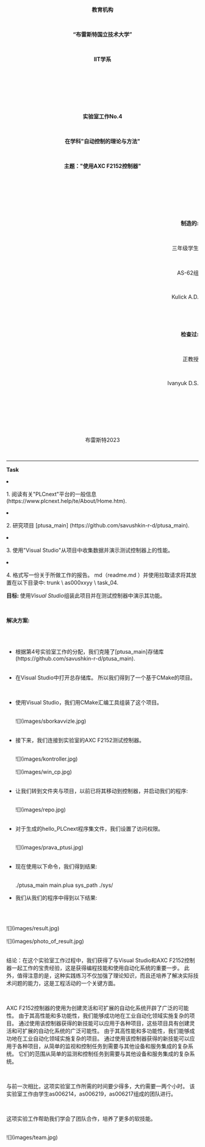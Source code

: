 <p align="center"><strong>教育机构</strong></p><br>
<p align="center"><strong>“布雷斯特国立技术大学”</strong></p><br>
<p align="center"><strong>IIT学系</strong></p><br>
<br><br><br><br><br>
<p align="center"><strong>实验室工作No.4</strong></p><br>
<p align="center"><strong>在学科"自动控制的理论与方法"</strong></p><br>
<p align="center"><strong>主题："使用AXC F2152控制器"</strong></p><br>
<br><br><br><br><br>
<p align="right"><strong>制造的:</strong></p><br>
<p align="right">三年级学生</p><br>
<p align="right">AS-62组</p><br>
<p align="right">Kulick A.D.</p>
<br><br><br>
<p align="right"><strong>检查过:</strong></p><br>
<p align="right">正教授</p><br>
<p align="right">Ivanyuk D.S.</p><br>
<br><br><br><br><br>
<p align="center">布雷斯特2023</p><br>

---
<p><strong>Task</strong><p>
<li><p>1. 阅读有关"PLCnext"平台的一般信息(https://www.plcnext.help/te/About/Home.htm).</li></p>

<li><p> 2. 研究项目 [ptusa_main] (https://github.com/savushkin-r-d/ptusa_main).</li></p> 
<li><p>3. 使用"Visual Studio"从项目中收集数据并演示测试控制器上的性能。</li></p> 
<li><p>4. 格式写一份关于所做工作的报告。 md（readme.md ）并使用拉取请求将其放置在以下目录中: trunk \ as000xxyy \ task_04.</li></p>
<p><strong>目标: </strong>使用<em>Visual Studio</em>组装此项目并在测试控制器中演示其功能。</p>
<br>
<p> <strong>解决方案:</strong> </p>
<br>
<ul>
<br>
<li>根据第4号实验室工作的分配，我们克隆了[ptusa_main]存储库(https://github.com/savushkin-r-d/ptusa_main).</li>
<br>
<li><p>在Visual Studio中打开总存储库。 所以我们得到了一个基于CMake的项目。</p></li>
<br>
<li><p>使用Visual Studio，我们用CMake汇编工具组装了这个项目。</p></li>
<br>
![](images/sborkavvizle.jpg)
<br><br>
<li><p>接下来，我们连接到实验室的AXC F2152测试控制器。</p></li>
<br>
![](images/kontroller.jpg)
<br><br>
![](images/win_cp.jpg)
<br><br>
<li><p>让我们转到文件夹与项目，以前已将其移动到控制器，并启动我们的程序:</p></li>
<br>
![](images/repo.jpg)
<br><br>
<li><p>对于生成的hello_PLCnext程序集文件，我们设置了访问权限。</p></li>
<br>
![](images/prava_ptusi.jpg)
<br><br>
<li><p>现在使用以下命令，我们得到结果:</p></li>
<br>
./ptusa_main  main.plua  sys_path  ./sys/
<br>
<li><p>我们从我们的程序中得到以下结果:</p></li>
<br>
</ul>
<br>
![](images/result.jpg)
<br><br>
![](images/photo_of_result.jpg)
<br><br>
<p>结论：在这个实验室工作过程中，我们获得了与Visual Studio和AXC F2152控制器一起工作的宝贵经验，这是获得编程技能和使用自动化系统的重要一步。 此外，值得注意的是，这种实践练习不仅加强了理论知识，而且还培养了解决实际技术问题的能力，这是工程活动的一个关键方面。</p>
<br>
<p>AXC F2152控制器的使用为创建灵活和可扩展的自动化系统开辟了广泛的可能性。 由于其高性能和多功能性，我们能够成功地在工业自动化领域实施复杂的项目。 通过使用该控制器获得的新技能可以应用于各种项目，这些项目具有创建灵活和可扩展的自动化系统的广泛可能性。 由于其高性能和多功能性，我们能够成功地在工业自动化领域实施复杂的项目。 通过使用该控制器获得的新技能可以应用于各种项目，从简单的监视和控制任务到需要与其他设备和服务集成的复杂系统。 它们的范围从简单的监测和控制任务到需要与其他设备和服务集成的复杂系统。</p>
<br>
<p>与前一次相比，这项实验室工作所需的时间要少得多，大约需要一两个小时。 该实验室工作由学生as006214，as006219，as006217组成的团队进行。</p>
<br>
<p>这项实验工作帮助我们学会了团队合作，培养了更多的软技能。</p><br>
![](images/team.jpg)
<br><br>
